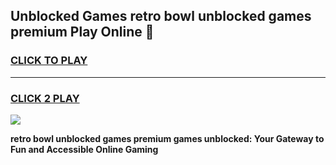 
## Unblocked Games retro bowl unblocked games premium Play Online 👋
<h3>
<a href="https://news.freeplayer.one?title=retro_bowl_unblocked_games_premium&ref=17F">CLICK TO PLAY</a></h3>
<hr>

<h3>
<a href="https://news.freeplayer.one?title=retro_bowl_unblocked_games_premium&ref=17F">CLICK 2 PLAY</a>
  
</h3>

<a href="https://news.freeplayer.one?title=retro_bowl_unblocked_games_premium&ref=17F/"><img src="https://clearcache.store/games.png"></a>


**retro bowl unblocked games premium games unblocked: Your Gateway to Fun and Accessible Online Gaming**
